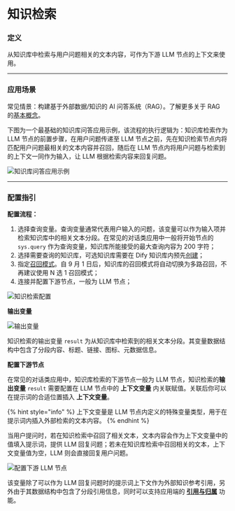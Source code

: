 # 知识检索

### 定义

从知识库中检索与用户问题相关的文本内容，可作为下游 LLM 节点的上下文来使用。



***

### 应用场景

常见情景：构建基于外部数据/知识的 AI 问答系统（RAG）。了解更多关于 RAG 的[基本概念](../../../learn-more/extended-reading/retrieval-augment/)。

下图为一个最基础的知识库问答应用示例，该流程的执行逻辑为：知识库检索作为 LLM 节点的前置步骤，在用户问题传递至 LLM 节点之前，先在知识检索节点内将匹配用户问题最相关的文本内容并召回，随后在 LLM 节点内将用户问题与检索到的上下文一同作为输入，让 LLM 根据检索内容来回复问题。

![知识库问答应用示例](https://assets-docs.dify.ai/dify-enterprise-mintlify/zh_CN/guides/workflow/node/34eefebfe8737186d89cc3cf2662a99c.png)

***

### 配置指引

**配置流程：**

1. 选择查询变量。查询变量通常代表用户输入的问题，该变量可以作为输入项并检索知识库中的相关文本分段。在常见的对话类应用中一般将开始节点的 `sys.query` 作为查询变量，知识库所能接受的最大查询内容为 200 字符；
2. 选择需要查询的知识库，可选知识库需要在 Dify 知识库内预先[创建](../../knowledge-base/create-knowledge-and-upload-documents/)；
3. 指定[召回模式](../../../learn-more/extended-reading/retrieval-augment/retrieval.md)。自 9 月 1 日后，知识库的召回模式将自动切换为多路召回，不再建议使用 N 选 1 召回模式；
4. 连接并配置下游节点，一般为 LLM 节点；

![知识检索配置](https://assets-docs.dify.ai/dify-enterprise-mintlify/zh_CN/guides/workflow/node/843b0c0899356335c728854821606fc3.png)

**输出变量**

![输出变量](https://assets-docs.dify.ai/dify-enterprise-mintlify/zh_CN/guides/workflow/node/ca3d688cb8644b6e0e1f7ce54256ee34.png)

知识检索的输出变量 `result` 为从知识库中检索到的相关文本分段。其变量数据结构中包含了分段内容、标题、链接、图标、元数据信息。

**配置下游节点**

在常见的对话类应用中，知识库检索的下游节点一般为 LLM 节点，知识检索的**输出变量** `result` 需要配置在 LLM 节点中的 **上下文变量** 内关联赋值。关联后你可以在提示词的合适位置插入 **上下文变量**。

{% hint style="info" %}
上下文变量是 LLM 节点内定义的特殊变量类型，用于在提示词内插入外部检索的文本内容。
{% endhint %}

当用户提问时，若在知识检索中召回了相关文本，文本内容会作为上下文变量中的值填入提示词，提供 LLM 回复问题；若未在知识库检索中召回相关的文本，上下文变量值为空，LLM 则会直接回复用户问题。

![配置下游 LLM 节点](https://assets-docs.dify.ai/dify-enterprise-mintlify/zh_CN/guides/workflow/node/a9cb49ad4b8e0dee1f8bb20f49d1fe79.png)

该变量除了可以作为 LLM 回复问题时的提示词上下文作为外部知识参考引用，另外由于其数据结构中包含了分段引用信息，同时可以支持应用端的 [**引用与归属**](../../knowledge-base/retrieval-test-and-citation.md#id-2-yin-yong-yu-gui-shu) 功能。
